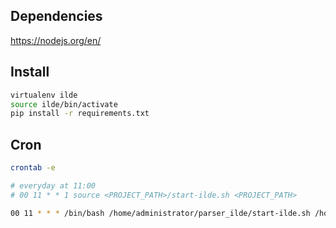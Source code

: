 ## Dependencies

https://nodejs.org/en/

## Install

```bash
virtualenv ilde
source ilde/bin/activate
pip install -r requirements.txt
```

## Cron

```bash
crontab -e
```

```bash
# everyday at 11:00
# 00 11 * * 1 source <PROJECT_PATH>/start-ilde.sh <PROJECT_PATH>

00 11 * * * /bin/bash /home/administrator/parser_ilde/start-ilde.sh /home/administrator/parser_ilde
```
